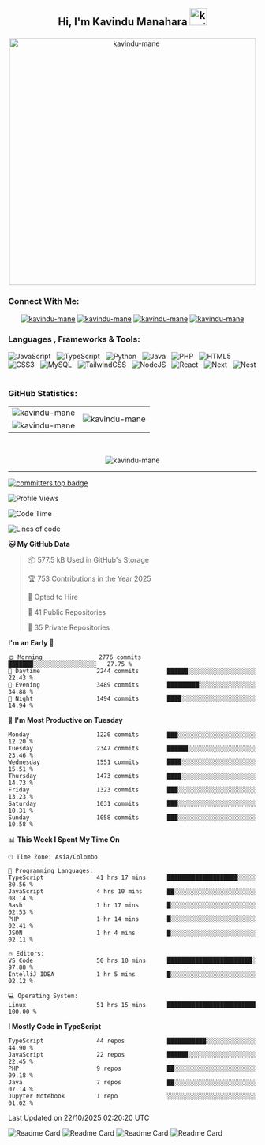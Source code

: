 ## <p align ="center">Hi, I'm Kavindu Manahara <img src="https://media.giphy.com/media/hvRJCLFzcasrR4ia7z/giphy.gif" alt= "kavindu-mane" width="35"> </p>

<div align = "center">
    <img src = "https://github.com/kavindu-mane/kavindu-mane/blob/main/Code%20typing-bro.svg" alt= "kavindu-mane" width="500"/>
</div>

### Connect With Me:
<div align="center">
    <a href="https://facebook.com/mane.on.fb"><img src="https://img.shields.io/badge/Facebook-%231877F2?style=for-the-badge&logo=facebook&logoColor=white" alt="kavindu-mane"/></a>
    <a href="https://instagram.com/kavindu_m_wanniarachchi"><img src="https://img.shields.io/badge/Instagram-%23E4405F?style=for-the-badge&logo=instagram&logoColor=white" alt="kavindu-mane"/></a>
    <a href="https://linkedin.com/in/kavindu-wanniarachchi"><img src="https://img.shields.io/badge/LinkedIn-%230077B5?style=for-the-badge&logo=linkedin&logoColor=white" alt="kavindu-mane"/></a>
    <a href="https://twitter.com/kavindu_mane"><img src="https://img.shields.io/badge/Twitter-%23000000?style=for-the-badge&logo=x&logoColor=white" alt="kavindu-mane"/></a>
</div>

### Languages , Frameworks & Tools:
![JavaScript](https://img.shields.io/badge/javascript-1B2430.svg?style=for-the-badge&logo=javascript&logoColor=%23F7DF1E) &nbsp;
![TypeScript](https://img.shields.io/badge/typescript-1B2430.svg?style=for-the-badge&logo=typescript&logoColor=%2342A5F5) &nbsp;
![Python](https://img.shields.io/badge/python-1B2430.svg?style=for-the-badge&logo=python&logoColor=ffdd54) &nbsp;
![Java](https://img.shields.io/badge/java-1B2430.svg?style=for-the-badge&logo=openjdk&logoColor=white) &nbsp;
![PHP](https://img.shields.io/badge/php-1B2430.svg?style=for-the-badge&logo=php&logoColor=white) &nbsp;
![HTML5](https://img.shields.io/badge/html5-1B2430.svg?style=for-the-badge&logo=html5&logoColor=white) &nbsp;
![CSS3](https://img.shields.io/badge/css3-1B2430.svg?style=for-the-badge&logo=css3&logoColor=white) &nbsp;
![MySQL](https://img.shields.io/badge/mysql-1B2430.svg?style=for-the-badge&logo=mysql&logoColor=white) &nbsp;
![TailwindCSS](https://img.shields.io/badge/tailwindcss-1B2430.svg?style=for-the-badge&logo=tailwindcss&logoColor=white) &nbsp;
![NodeJS](https://img.shields.io/badge/node.js-1B2430.svg?style=for-the-badge&logo=node.js&logoColor=white) &nbsp;
![React](https://img.shields.io/badge/react-1B2430.svg?style=for-the-badge&logo=react&logoColor=%2361DAFB) &nbsp;
![Next](https://img.shields.io/badge/next.js-1B2430.svg?style=for-the-badge&logo=next.js&logoColor=white) &nbsp;
![Nest](https://img.shields.io/badge/nest.js-1B2430.svg?style=for-the-badge&logo=nestjs&logoColor=%23ea2845) &nbsp;

### GitHub Statistics:

<div align="center">
    <table>
        <tr>
            <td align="right">
                <img src="https://github-readme-stats.vercel.app/api?username=kavindu-mane&theme=blue-green&hide_border=false&include_all_commits=false&count_private=false" alt="kavindu-mane" />
            </td>
            <td rowspan="2">
                <img src="https://github-readme-stats.vercel.app/api/top-langs/?username=kavindu-mane&theme=blue-green&hide_border=false&include_all_commits=false&count_private=false&langs_count=8" alt="kavindu-mane" />
            </td>
        </tr>
        <tr>
            <td>
                <img src="https://github-readme-streak-stats.herokuapp.com/?user=kavindu-mane&theme=blue-green&hide_border=false" alt="kavindu-mane" />
            </td>
        </tr>
    </table>
</div>
 <br>

<p align="center"><img align="center" src="https://github-profile-trophy.vercel.app/?username=kavindu-mane&theme=radical&no-frame=false&no-bg=false&margin-w=5&margin-h=5&column=4" alt="kavindu-mane" /></p>

---
[![committers.top badge](https://user-badge.committers.top/sri_lanka_private/kavindu-mane.svg)](https://user-badge.committers.top/sri_lanka_private/kavindu-mane)

![Profile Views](https://github-vistors-counter.onrender.com/github?username=kavindu-mane)
<!--START_SECTION:waka-->
![Code Time](http://img.shields.io/badge/Code%20Time-3%2C838%20hrs%2052%20mins-blue)

![Lines of code](https://img.shields.io/badge/From%20Hello%20World%20I%27ve%20Written-4.2%20million%20lines%20of%20code-blue)

**🐱 My GitHub Data** 

> 📦 577.5 kB Used in GitHub's Storage 
 > 
> 🏆 753 Contributions in the Year 2025
 > 
> 💼 Opted to Hire
 > 
> 📜 41 Public Repositories 
 > 
> 🔑 35 Private Repositories 
 > 
**I'm an Early 🐤** 

```text
🌞 Morning                2776 commits        ███████░░░░░░░░░░░░░░░░░░   27.75 % 
🌆 Daytime                2244 commits        ██████░░░░░░░░░░░░░░░░░░░   22.43 % 
🌃 Evening                3489 commits        █████████░░░░░░░░░░░░░░░░   34.88 % 
🌙 Night                  1494 commits        ████░░░░░░░░░░░░░░░░░░░░░   14.94 % 
```
📅 **I'm Most Productive on Tuesday** 

```text
Monday                   1220 commits        ███░░░░░░░░░░░░░░░░░░░░░░   12.20 % 
Tuesday                  2347 commits        ██████░░░░░░░░░░░░░░░░░░░   23.46 % 
Wednesday                1551 commits        ████░░░░░░░░░░░░░░░░░░░░░   15.51 % 
Thursday                 1473 commits        ████░░░░░░░░░░░░░░░░░░░░░   14.73 % 
Friday                   1323 commits        ███░░░░░░░░░░░░░░░░░░░░░░   13.23 % 
Saturday                 1031 commits        ███░░░░░░░░░░░░░░░░░░░░░░   10.31 % 
Sunday                   1058 commits        ███░░░░░░░░░░░░░░░░░░░░░░   10.58 % 
```


📊 **This Week I Spent My Time On** 

```text
🕑︎ Time Zone: Asia/Colombo

💬 Programming Languages: 
TypeScript               41 hrs 17 mins      ████████████████████░░░░░   80.56 % 
JavaScript               4 hrs 10 mins       ██░░░░░░░░░░░░░░░░░░░░░░░   08.14 % 
Bash                     1 hr 17 mins        █░░░░░░░░░░░░░░░░░░░░░░░░   02.53 % 
PHP                      1 hr 14 mins        █░░░░░░░░░░░░░░░░░░░░░░░░   02.41 % 
JSON                     1 hr 4 mins         █░░░░░░░░░░░░░░░░░░░░░░░░   02.11 % 

🔥 Editors: 
VS Code                  50 hrs 10 mins      ████████████████████████░   97.88 % 
IntelliJ IDEA            1 hr 5 mins         █░░░░░░░░░░░░░░░░░░░░░░░░   02.12 % 

💻 Operating System: 
Linux                    51 hrs 15 mins      █████████████████████████   100.00 % 
```

**I Mostly Code in TypeScript** 

```text
TypeScript               44 repos            ███████████░░░░░░░░░░░░░░   44.90 % 
JavaScript               22 repos            ██████░░░░░░░░░░░░░░░░░░░   22.45 % 
PHP                      9 repos             ██░░░░░░░░░░░░░░░░░░░░░░░   09.18 % 
Java                     7 repos             ██░░░░░░░░░░░░░░░░░░░░░░░   07.14 % 
Jupyter Notebook         1 repo              ░░░░░░░░░░░░░░░░░░░░░░░░░   01.02 % 
```




 Last Updated on 22/10/2025 02:20:20 UTC
<!--END_SECTION:waka-->

![Readme Card](https://github-readme-stats.vercel.app/api/pin/?username=kavindu-mane&repo=CreateME&show_owner=true&theme=blue-green)
![Readme Card](https://github-readme-stats.vercel.app/api/pin/?username=kavindu-mane&repo=react-percentage-bar&show_owner=true&theme=blue-green)
![Readme Card](https://github-readme-stats.vercel.app/api/pin/?username=kavindu-mane&repo=Visitors-Counter&show_owner=true&theme=blue-green)
![Readme Card](https://github-readme-stats.vercel.app/api/pin/?username=kavindu-mane&repo=Eliger&show_owner=true&theme=blue-green)
